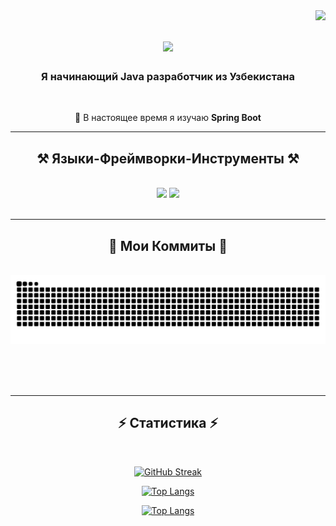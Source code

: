 <!--
## Hi there 👋

**Orunov-Sultan/Orunov-Sultan** is a ✨ _special_ ✨ repository because its `README.md` (this file) appears on your GitHub profile.

Here are some ideas to get you started:

- 🔭 I’m currently working on ...
- 🌱 I’m currently learning ...
- 👯 I’m looking to collaborate on ...
- 🤔 I’m looking for help with ...
- 💬 Ask me about ...
- 📫 How to reach me: ...
- 😄 Pronouns: ...
- ⚡ Fun fact: ...
-->

<img align="right" src="https://visitor-badge.laobi.icu/badge?page_id=Orunov-Sultan.Orunov-Sultan" />

<h1 align="center">
    <img src="https://readme-typing-svg.herokuapp.com/?font=Righteous&size=35&center=true&vCenter=true&width=500&height=70&duration=4000&lines=Всем+Привет!+👋;+Я+Орунов+Султан!;" />
</h1>

<h3 align="center">Я начинающий Java разработчик из Узбекистана</h3>

<br/>

<div align="center">
  
 🌱 В настоящее время я изучаю **Spring Boot**

 </div>
 
 <hr/>
 
<h2 align="center">⚒️ Языки-Фреймворки-Инструменты ⚒️</h2>
<br/>
<div align="center">
    <img src="https://skillicons.dev/icons?i=html,css,bootstrap,tailwind,vscode,github,git" />    
    <img src="https://skillicons.dev/icons?i=react,typescript,java,spring,mysql" />
    <br>
</div>

<br/>
<hr/>
 
<div align="center">
  <h2>🐍 Мои Коммиты 🐍</h2>
  <br>

  <img alt="snake eating my contributions" src="https://github.com/Orunov-Sultan/Orunov-Sultan/blob/output/github-contribution-grid-snake.svg" />

  <br/><br/><br/>
</div>
<hr/>

<h2 align="center">⚡ Статистика ⚡</h2>
<br>
<div align=center>

[![GitHub Streak](https://streak-stats.demolab.com/?user=Orunov-Sultan)](https://git.io/streak-stats)

[![Top Langs](https://github-readme-stats.vercel.app/api?username=Orunov-Sultan&show_icons=true&rank_icon=github)](https://github.com/anuraghazra/github-readme-stats)

[![Top Langs](https://github-readme-stats.vercel.app/api/top-langs/?username=Orunov-Sultan&layout=compact)](https://github.com/anuraghazra/github-readme-stats)

</div>

<br/><br/>
